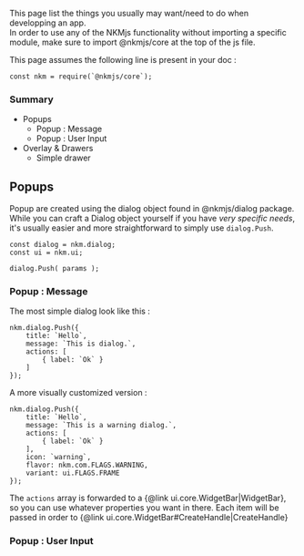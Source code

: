 This page list the things you usually may want/need to do when developping an app.  
In order to use any of the NKMjs functionality without importing a specific module, make sure to import @nkmjs/core at the top of the js file.  

This page assumes the following line is present in your doc :
<pre class="prettyprint" data-title="Requires"><code>const nkm = require(`@nkmjs/core`);</code></pre>


### Summary
- Popups
    - Popup : Message
    - Popup : User Input
- Overlay & Drawers
    - Simple drawer

## Popups

Popup are created using the dialog object found in @nkmjs/dialog package.  
While you can craft a Dialog object yourself if you have _very specific needs_, it's usually easier and more straightforward to simply use ```dialog.Push```.
<pre class="prettyprint" data-title="Requires"><code>const dialog = nkm.dialog;
const ui = nkm.ui;

dialog.Push( params );</code></pre>


### Popup : Message

The most simple dialog look like this : 

<pre class="prettyprint" data-title="Requires"><code>nkm.dialog.Push({
    title: `Hello`,
    message: `This is dialog.`,
    actions: [
        { label: `Ok` }
    ]
});</code></pre>

A more visually customized version :

<pre class="prettyprint" data-title="Requires"><code>nkm.dialog.Push({
    title: `Hello`,
    message: `This is a warning dialog.`,
    actions: [
        { label: `Ok` }
    ],
    icon: `warning`,
    flavor: nkm.com.FLAGS.WARNING,
    variant: ui.FLAGS.FRAME
});</code></pre>

The ```actions``` array is forwarded to a {@link ui.core.WidgetBar|WidgetBar}, so you can use whatever properties you want in there. Each item will be passed in order to {@link ui.core.WidgetBar#CreateHandle|CreateHandle}

### Popup : User Input
